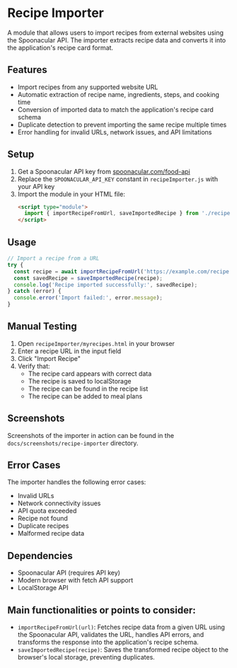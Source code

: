 # Recipe Importer

A module that allows users to import recipes from external websites using the Spoonacular API. The importer extracts recipe data and converts it into the application's recipe card format.

## Features

- Import recipes from any supported website URL
- Automatic extraction of recipe name, ingredients, steps, and cooking time
- Conversion of imported data to match the application's recipe card schema
- Duplicate detection to prevent importing the same recipe multiple times
- Error handling for invalid URLs, network issues, and API limitations

## Setup

1. Get a Spoonacular API key from [spoonacular.com/food-api](https://spoonacular.com/food-api)
2. Replace the `SPOONACULAR_API_KEY` constant in `recipeImporter.js` with your API key
3. Import the module in your HTML file:
   ```html
   <script type="module">
     import { importRecipeFromUrl, saveImportedRecipe } from './recipeImporter.js';
   </script>
   ```

## Usage

```javascript
// Import a recipe from a URL
try {
  const recipe = await importRecipeFromUrl('https://example.com/recipe');
  const savedRecipe = saveImportedRecipe(recipe);
  console.log('Recipe imported successfully:', savedRecipe);
} catch (error) {
  console.error('Import failed:', error.message);
}
```

## Manual Testing

1. Open `recipeImporter/myrecipes.html` in your browser
2. Enter a recipe URL in the input field
3. Click "Import Recipe"
4. Verify that:
   - The recipe card appears with correct data
   - The recipe is saved to localStorage
   - The recipe can be found in the recipe list
   - The recipe can be added to meal plans

## Screenshots

Screenshots of the importer in action can be found in the `docs/screenshots/recipe-importer` directory.

## Error Cases

The importer handles the following error cases:
- Invalid URLs
- Network connectivity issues
- API quota exceeded
- Recipe not found
- Duplicate recipes
- Malformed recipe data

## Dependencies

- Spoonacular API (requires API key)
- Modern browser with fetch API support
- LocalStorage API

## **Main functionalities or points to consider:**
- `importRecipeFromUrl(url)`: Fetches recipe data from a given URL using the Spoonacular API, validates the URL, handles API errors, and transforms the response into the application's recipe schema.
- `saveImportedRecipe(recipe)`: Saves the transformed recipe object to the browser's local storage, preventing duplicates. 